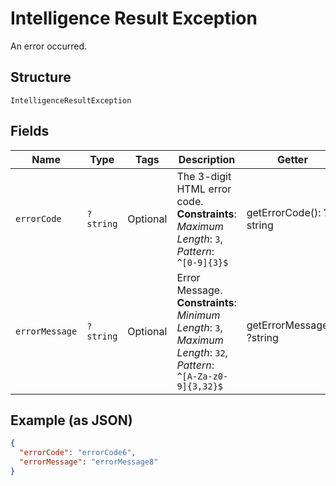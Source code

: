 
# Intelligence Result Exception

An error occurred.

## Structure

`IntelligenceResultException`

## Fields

| Name | Type | Tags | Description | Getter | Setter |
|  --- | --- | --- | --- | --- | --- |
| `errorCode` | `?string` | Optional | The 3-digit HTML error code.<br>**Constraints**: *Maximum Length*: `3`, *Pattern*: `^[0-9]{3}$` | getErrorCode(): ?string | setErrorCode(?string errorCode): void |
| `errorMessage` | `?string` | Optional | Error Message.<br>**Constraints**: *Minimum Length*: `3`, *Maximum Length*: `32`, *Pattern*: `^[A-Za-z0-9]{3,32}$` | getErrorMessage(): ?string | setErrorMessage(?string errorMessage): void |

## Example (as JSON)

```json
{
  "errorCode": "errorCode6",
  "errorMessage": "errorMessage8"
}
```

